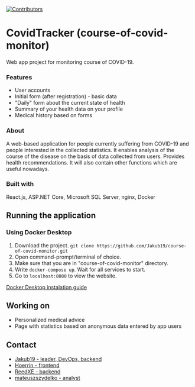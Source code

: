 [![Contributors][contributors-shield]][contributors-url]

# CovidTracker (course-of-covid-monitor)
Web app project for monitoring course of COVID-19.

### Features
* User accounts
* Initial form (after registration) - basic data
* "Daily" form about the current state of health
* Summary of your health data on your profile
* Medical history based on forms

### About
A web-based application for people currently suffering from COVID-19 and people interested in the collected statistics.
It enables analysis of the course of the disease on the basis of data collected from users.
Provides health recommendations. It will also contain other functions which are useful nowadays.

### Built with
React.js, ASP.NET Core, Microsoft SQL Server, nginx, Docker

## Running the application

### Using Docker Desktop

1. Download the project. `git clone https://github.com/Jakub19/course-of-covid-monitor.git`
2. Open command-prompt/terminal of choice.
3. Make sure that you are in "course-of-covid-monitor" directory.
4. Write `docker-compose up`. Wait for all services to start.
5. Go to `localhost:8080` to view the website.

[Docker Desktop instalation guide](https://docs.docker.com/docker-for-windows/install/)

## Working on
* Personalized medical advice
* Page with statistics based on anonymous data entered by app users

## Contact

* [Jakub19 - leader, DevOps, backend](https://www.linkedin.com/in/jakub-wis-6b7058186/)
* [Hoerrin - frontend](https://www.linkedin.com/in/patryk-dworakowski/)
* [ReedXE - backend](https://github.com/ReedXE)
* [mateuszszydelko - analyst](https://github.com/mateuszszydelko)

[contributors-shield]: https://img.shields.io/github/contributors/othneildrew/Best-README-Template.svg?style=for-the-badge
[contributors-url]: https://github.com/Jakub19/course-of-covid-monitor/graphs/contributors
